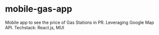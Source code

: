 # mobile-gas-app
Mobile app to see the price of Gas Stations in PR. Leveraging Google Map API. Techstack: React.js, MUI
